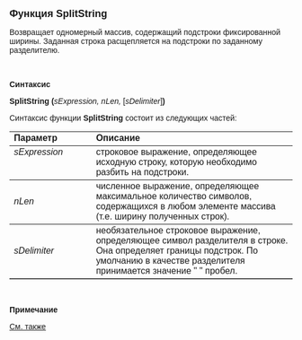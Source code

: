﻿<html>
<head>
<title>SplitString</title>
</head>

<body>

<p><font size="4" face="Arial"><strong>Функция SplitString</strong></font></p>

<p><font face="Arial">Возвращает одномерный массив, содержащий 
подстроки фиксированной ширины. Заданная строка расщепляется на подстроки по 
заданному разделителю.</font></p>

<p>&nbsp;</p>

<p><font face="Arial"><b>Синтаксис</b></font></p>

<p><font face="Arial"><strong>SplitString (</strong><em>sExpression, 
nLen,</em>
[<em>sDelimiter</em>]<strong>)</strong></font></p>

<p><font face="Arial">Синтаксис функции <strong>SplitString</strong>
состоит из следующих частей:</font></p>

<table border="1" cellPadding="5" cols="2" frame="below" rules="rows">
<TBODY>
  <tr vAlign="top">
    <td class="label" width="29%"><font face="Arial"><b>Параметр</b></font></td>
    <td class="label" width="71%"><font face="Arial"><strong>Описание</strong></font></td>
  </tr>
  <tr vAlign="top">
    <td width="29%"><font face="Arial"><em>sExpression</em></font></td>
    <td width="71%"><font face="Arial">строковое выражение, 
	определяющее исходную строку, которую необходимо разбить на подстроки.</font></td>
  </tr>
  <tr>
    <td width="29%"><font face="Arial"><em>nLen</em></font></td>
    <td width="71%"><font face="Arial">численное выражение, 
	определяющее максимальное количество символов, содержащихся в любом элементе 
	массива (т.е. ширину полученных строк).</font></td>
  </tr>
  <tr>
    <td width="29%"><font face="Arial"><em>sDelimiter</em></font></td>
    <td width="71%"><font face="Arial">необязательное строковое 
	выражение, определяющее символ разделителя в строке. Она определяет границы 
	подстрок. По умолчанию в качестве разделителя принимается значение &quot; &quot; 
	пробел.&nbsp; </font></td>
  </tr>
</table>

<p class="label"><font face="Arial"><b>&nbsp;</b></font></p>

<p class="label"><font face="Arial"><b>Примечание</b></font></p>

<p class="label"><a href="Split.html"><font face="Arial">См. также</font></a></p>
</body>
</html>
